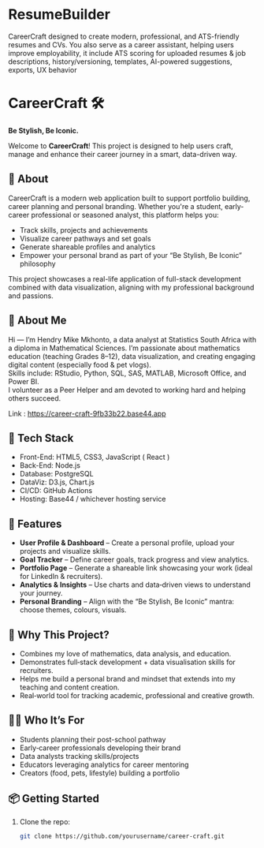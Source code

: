 # ResumeBuilder
CareerCraft designed to create modern, professional, and ATS-friendly resumes and CVs. You also serve as a career assistant, helping users improve employability, it include ATS scoring for uploaded resumes &amp; job descriptions, history/versioning, templates, AI-powered suggestions, exports, UX behavior
# CareerCraft 🛠️  
**Be Stylish, Be Iconic.**

Welcome to **CareerCraft**! This project is designed to help users craft, manage and enhance their career journey in a smart, data-driven way.

## 🚀 About
CareerCraft is a modern web application built to support portfolio building, career planning and personal branding. Whether you're a student, early-career professional or seasoned analyst, this platform helps you:
- Track skills, projects and achievements  
- Visualize career pathways and set goals  
- Generate shareable profiles and analytics  
- Empower your personal brand as part of your “Be Stylish, Be Iconic” philosophy  

This project showcases a real-life application of full-stack development combined with data visualization, aligning with my professional background and passions.

## 👤 About Me
Hi — I’m Hendry Mike Mkhonto, a data analyst at Statistics South Africa with a diploma in Mathematical Sciences. I’m passionate about mathematics education (teaching Grades 8–12), data visualization, and creating engaging digital content (especially food & pet vlogs).  
Skills include: RStudio, Python, SQL, SAS, MATLAB, Microsoft Office, and Power BI.  
I volunteer as a Peer Helper and am devoted to working hard and helping others succeed.

Link : https://career-craft-9fb33b22.base44.app

## 🧰 Tech Stack
- Front-End: HTML5, CSS3, JavaScript ( React ) 
- Back-End: Node.js   
- Database: PostgreSQL  
- DataViz: D3.js, Chart.js 
- CI/CD: GitHub Actions 
- Hosting: Base44 / whichever hosting service  

## 📂 Features
- **User Profile & Dashboard** – Create a personal profile, upload your projects and visualize skills.  
- **Goal Tracker** – Define career goals, track progress and view analytics.  
- **Portfolio Page** – Generate a shareable link showcasing your work (ideal for LinkedIn & recruiters).  
- **Analytics & Insights** – Use charts and data‐driven views to understand your journey.  
- **Personal Branding** – Align with the “Be Stylish, Be Iconic” mantra: choose themes, colours, visuals.  

## 🎯 Why This Project?
- Combines my love of mathematics, data analysis, and education.  
- Demonstrates full‐stack development + data visualisation skills for recruiters.  
- Helps me build a personal brand and mindset that extends into my teaching and content creation.  
- Real‐world tool for tracking academic, professional and creative growth.

## 🧑‍💼 Who It’s For
- Students planning their post-school pathway  
- Early‐career professionals developing their brand  
- Data analysts tracking skills/projects  
- Educators leveraging analytics for career mentoring  
- Creators (food, pets, lifestyle) building a portfolio  

## 📦 Getting Started
1. Clone the repo:  
   ```bash
   git clone https://github.com/yourusername/career-craft.git
